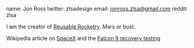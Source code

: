 name: Jon Ross
twitter: zlsadesign
email: jonross.zlsa@gmail.com
reddit: zlsa

I am the creator of [Reusable Rocketry](/). Mars or bust.

Wikipedia article on [SpaceX](wiki) and the [Falcon 9 recovery testing](wiki)
